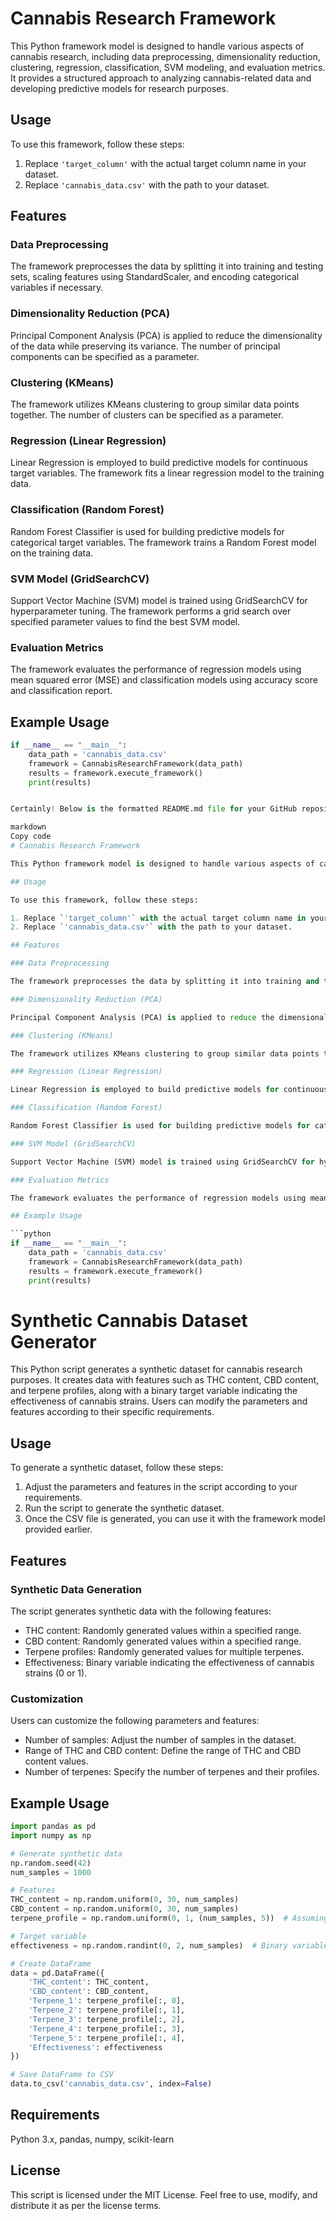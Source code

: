 # Cannabis Research Framework

This Python framework model is designed to handle various aspects of cannabis research, including data preprocessing, dimensionality reduction, clustering, regression, classification, SVM modeling, and evaluation metrics. It provides a structured approach to analyzing cannabis-related data and developing predictive models for research purposes.

## Usage

To use this framework, follow these steps:

1. Replace `'target_column'` with the actual target column name in your dataset.
2. Replace `'cannabis_data.csv'` with the path to your dataset.

## Features

### Data Preprocessing

The framework preprocesses the data by splitting it into training and testing sets, scaling features using StandardScaler, and encoding categorical variables if necessary.

### Dimensionality Reduction (PCA)

Principal Component Analysis (PCA) is applied to reduce the dimensionality of the data while preserving its variance. The number of principal components can be specified as a parameter.

### Clustering (KMeans)

The framework utilizes KMeans clustering to group similar data points together. The number of clusters can be specified as a parameter.

### Regression (Linear Regression)

Linear Regression is employed to build predictive models for continuous target variables. The framework fits a linear regression model to the training data.

### Classification (Random Forest)

Random Forest Classifier is used for building predictive models for categorical target variables. The framework trains a Random Forest model on the training data.

### SVM Model (GridSearchCV)

Support Vector Machine (SVM) model is trained using GridSearchCV for hyperparameter tuning. The framework performs a grid search over specified parameter values to find the best SVM model.

### Evaluation Metrics

The framework evaluates the performance of regression models using mean squared error (MSE) and classification models using accuracy score and classification report.

## Example Usage

```python
if __name__ == "__main__":
    data_path = 'cannabis_data.csv'
    framework = CannabisResearchFramework(data_path)
    results = framework.execute_framework()
    print(results)


Certainly! Below is the formatted README.md file for your GitHub repository:

markdown
Copy code
# Cannabis Research Framework

This Python framework model is designed to handle various aspects of cannabis research, including data preprocessing, dimensionality reduction, clustering, regression, classification, SVM modeling, and evaluation metrics. It provides a structured approach to analyzing cannabis-related data and developing predictive models for research purposes.

## Usage

To use this framework, follow these steps:

1. Replace `'target_column'` with the actual target column name in your dataset.
2. Replace `'cannabis_data.csv'` with the path to your dataset.

## Features

### Data Preprocessing

The framework preprocesses the data by splitting it into training and testing sets, scaling features using StandardScaler, and encoding categorical variables if necessary.

### Dimensionality Reduction (PCA)

Principal Component Analysis (PCA) is applied to reduce the dimensionality of the data while preserving its variance. The number of principal components can be specified as a parameter.

### Clustering (KMeans)

The framework utilizes KMeans clustering to group similar data points together. The number of clusters can be specified as a parameter.

### Regression (Linear Regression)

Linear Regression is employed to build predictive models for continuous target variables. The framework fits a linear regression model to the training data.

### Classification (Random Forest)

Random Forest Classifier is used for building predictive models for categorical target variables. The framework trains a Random Forest model on the training data.

### SVM Model (GridSearchCV)

Support Vector Machine (SVM) model is trained using GridSearchCV for hyperparameter tuning. The framework performs a grid search over specified parameter values to find the best SVM model.

### Evaluation Metrics

The framework evaluates the performance of regression models using mean squared error (MSE) and classification models using accuracy score and classification report.

## Example Usage

```python
if __name__ == "__main__":
    data_path = 'cannabis_data.csv'
    framework = CannabisResearchFramework(data_path)
    results = framework.execute_framework()
    print(results)
```
# Synthetic Cannabis Dataset Generator

This Python script generates a synthetic dataset for cannabis research purposes. It creates data with features such as THC content, CBD content, and terpene profiles, along with a binary target variable indicating the effectiveness of cannabis strains. Users can modify the parameters and features according to their specific requirements.

## Usage

To generate a synthetic dataset, follow these steps:

1. Adjust the parameters and features in the script according to your requirements.
2. Run the script to generate the synthetic dataset.
3. Once the CSV file is generated, you can use it with the framework model provided earlier.

## Features

### Synthetic Data Generation

The script generates synthetic data with the following features:

- THC content: Randomly generated values within a specified range.
- CBD content: Randomly generated values within a specified range.
- Terpene profiles: Randomly generated values for multiple terpenes.
- Effectiveness: Binary variable indicating the effectiveness of cannabis strains (0 or 1).

### Customization

Users can customize the following parameters and features:

- Number of samples: Adjust the number of samples in the dataset.
- Range of THC and CBD content: Define the range of THC and CBD content values.
- Number of terpenes: Specify the number of terpenes and their profiles.

## Example Usage

```python
import pandas as pd
import numpy as np

# Generate synthetic data
np.random.seed(42)
num_samples = 1000

# Features
THC_content = np.random.uniform(0, 30, num_samples)
CBD_content = np.random.uniform(0, 30, num_samples)
terpene_profile = np.random.uniform(0, 1, (num_samples, 5))  # Assuming 5 different terpenes

# Target variable
effectiveness = np.random.randint(0, 2, num_samples)  # Binary variable indicating effectiveness (0 or 1)

# Create DataFrame
data = pd.DataFrame({
    'THC_content': THC_content,
    'CBD_content': CBD_content,
    'Terpene_1': terpene_profile[:, 0],
    'Terpene_2': terpene_profile[:, 1],
    'Terpene_3': terpene_profile[:, 2],
    'Terpene_4': terpene_profile[:, 3],
    'Terpene_5': terpene_profile[:, 4],
    'Effectiveness': effectiveness
})

# Save DataFrame to CSV
data.to_csv('cannabis_data.csv', index=False)
```

## Requirements

Python 3.x,
pandas,
numpy,
scikit-learn

## License
This script is licensed under the MIT License. Feel free to use, modify, and distribute it as per the license terms.
